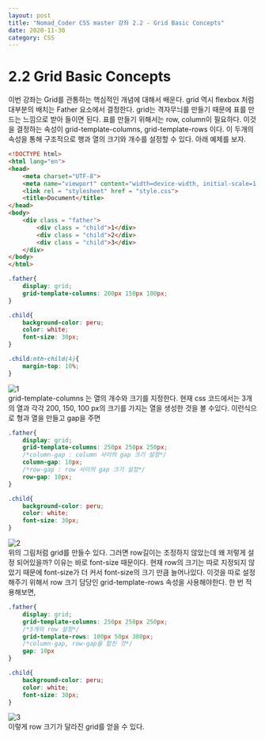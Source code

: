 ```yaml
---
layout: post
title: "Nomad_Coder CSS master 강좌 2.2 - Grid Basic Concepts"
date: 2020-11-30
category: CSS
---
```

# 2.2 Grid Basic Concepts   
이번 강좌는 Grid를 관통하는 핵심적인 개념에 대해서 배운다. grid 역시 flexbox 처럼 대부분의 배치는 Father 요소에서 결정한다. grid는 격자무늬를 만들기 때문에 표를 만드는 느낌으로 받아 들이면 된다. 표를 만들기 위해서는 row, column이 필요하다. 이것을 결정하는 속성이 grid-template-columns, grid-template-rows 이다. 이 두개의 속성을 통해 구조적으로 행과 열의 크기와 개수를 설정할 수 있다. 아래 예제를 보자.   
```html
<!DOCTYPE html>
<html lang="en">
<head>
    <meta charset="UTF-8">
    <meta name="viewport" content="width=device-width, initial-scale=1.0">
    <link rel = "stylesheet" href = "style.css">
    <title>Document</title>
</head>
<body>
    <div class = "father">
        <div class = "child">1</div>
        <div class = "child">2</div>
        <div class = "child">3</div>
    </div>
</body>
</html>
```

```css
.father{
    display: grid;
    grid-template-columns: 200px 150px 100px;
}

.child{
    background-color: peru;
    color: white;
    font-size: 30px;
}

.child:nth-child(4){
    margin-top: 10%;
}
```   
![1](https://user-images.githubusercontent.com/60607880/100728426-e3bc0700-340a-11eb-81d3-3d5c0abe656f.PNG)   
grid-template-columns 는 열의 개수와 크기를 지정한다. 현재 css 코드에서는 3개의 열과 각각 200, 150, 100 px의 크기를 가지는 열을 생성한 것을 볼 수있다. 이런식으로 형과 열을 만들고 gap을 주면   
```css
.father{
    display: grid;
    grid-template-columns: 250px 250px 250px;
    /*column-gap : column 사이의 gap 크기 설정*/
    column-gap: 10px;
    /*row-gap : row 사이의 gap 크기 설정*/
    row-gap: 10px;
}

.child{
    background-color: peru;
    color: white;
    font-size: 30px;
}
```
![2](https://user-images.githubusercontent.com/60607880/100729228-d8b5a680-340b-11eb-8d4d-fbe3475e60c7.PNG)   
위의 그림처럼 grid를 만들수 있다. 그러면 row길이는 조정하지 않았는데 왜 저렇게 설정 되어있을까? 이유는 바로 font-size 때문이다. 현재 row의 크기는 따로 지정되지 않았기 때문에 font-size가 더 커서 font-size의 크기 만큼 늘어나있다. 이것을 따로 설정해주기 위해서 row 크기 담당인 grid-template-rows 속성을 사용해야한다. 한 번 적용해보면,   
```css
.father{
    display: grid;
    grid-template-columns: 250px 250px 250px;
    /*3개의 row 설정*/
    grid-template-rows: 100px 50px 300px;
    /*column-gap, row-gap을 합친 것*/
    gap: 10px
}

.child{
    background-color: peru;
    color: white;
    font-size: 30px;
}
```   
![3](https://user-images.githubusercontent.com/60607880/100729775-8a54d780-340c-11eb-999f-07cadc640f82.PNG)   
이렇게 row 크기가 달라진 grid를 얻을 수 있다.